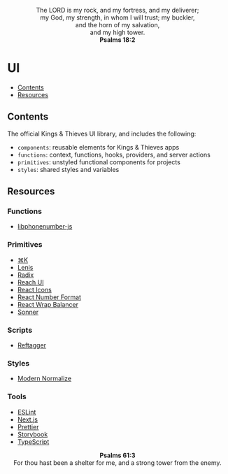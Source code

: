 <p align="center">
The LORD is my rock, and my fortress, and my deliverer;
<br>
my God, my strength, in whom I will trust; my buckler,
<br>
and the horn of my salvation,
<br>
and my high tower.
<br>
<strong>Psalms 18:2</strong>
</p>

# UI

- [Contents](#contents)
- [Resources](#resources)

## Contents

The official Kings & Thieves UI library, and includes the following:

- `components`: reusable elements for Kings & Thieves apps
- `functions`: context, functions, hooks, providers, and server actions
- `primitives`: unstyled functional components for projects
- `styles`: shared styles and variables

## Resources

### Functions

- [libphonenumber-js](https://catamphetamine.gitlab.io/libphonenumber-js)

### Primitives

- [⌘K](https://cmdk.paco.me)
- [Lenis](https://lenis.studiofreight.com)
- [Radix](https://www.radix-ui.com)
- [Reach UI](https://reach.tech)
- [React Icons](https://react-icons.github.io/react-icons)
- [React Number Format](https://s-yadav.github.io/react-number-format)
- [React Wrap Balancer](https://react-wrap-balancer.vercel.app)
- [Sonner](https://sonner.emilkowal.ski)

### Scripts

- [Reftagger](https://www.logos.com/reftagger)

### Styles

- [Modern Normalize](https://github.com/sindresorhus/modern-normalize)

### Tools

- [ESLint](https://eslint.org)
- [Next.js](https://nextjs.org)
- [Prettier](https://prettier.io)
- [Storybook](https://storybook.js.org)
- [TypeScript](https://www.typescriptlang.org)

<p align="center">
<strong>Psalms 61:3</strong>
<br>
For thou hast been a shelter for me, and a strong tower from the enemy.
</p>
